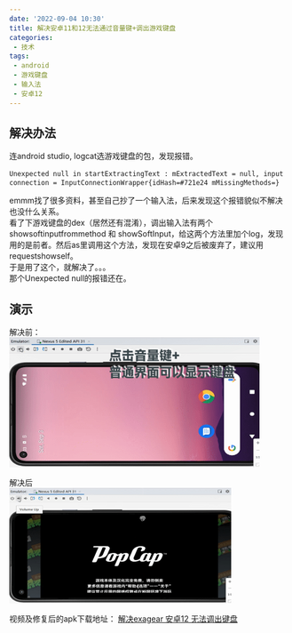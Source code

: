 ```yaml
---
date: '2022-09-04 10:30'
title: 解决安卓11和12无法通过音量键+调出游戏键盘
categories: 
 - 技术
tags:
 - android
 - 游戏键盘
 - 输入法
 - 安卓12
---
```

## 解决办法
连android studio, logcat选游戏键盘的包，发现报错。
```
Unexpected null in startExtractingText : mExtractedText = null, input connection = InputConnectionWrapper{idHash=#721e24 mMissingMethods=}
```
emmm找了很多资料，甚至自己抄了一个输入法，后来发现这个报错貌似不解决也没什么关系。\
看了下游戏键盘的dex（居然还有混淆），调出输入法有两个showsoftinputfrommethod 和 showSoftInput，给这两个方法里加个log，发现用的是前者。然后as里调用这个方法，发现在安卓9之后被废弃了，建议用requestshowself。\
于是用了这个，就解决了。。。\
那个Unexpected null的报错还在。
## 演示
解决前：\
![图1](./res/1.gif)

解决后\
![图2](./res/2.gif)

视频及修复后的apk下载地址：
[解决exagear 安卓12 无法调出键盘](https://www.bilibili.com/video/BV1TN4y1F7Pi)